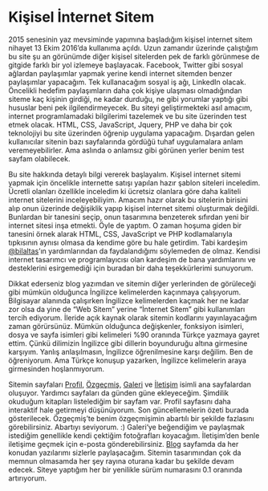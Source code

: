 # Kişisel İnternet Sitem

  2015 senesinin yaz mevsiminde yapımına başladığım kişisel internet sitem nihayet 13 Ekim 2016’da kullanıma açıldı. Uzun zamandır üzerinde çalıştığım bu site şu an görünümde diğer kişisel sitelerden pek de farklı görünmese de gitgide farklı bir yol izlemeye başlayacak. Facebook, Twitter gibi sosyal ağlardan paylaşımlar yapmak yerine kendi internet sitemden benzer paylaşımlar yapacağım. Tek kullanacağım sosyal iş ağı, LinkedIn olacak. Öncelikli hedefim paylaşımların daha çok kişiye ulaşması olmadığından siteme kaç kişinin girdiği, ne kadar durduğu, ne gibi yorumlar yaptığı gibi hususlar beni pek ilgilendirmeyecek. Bu siteyi geliştirmekteki asıl amacım, internet programlamadaki bilgilerimi tazelemek ve bu site üzerinden test etmek olacak. HTML, CSS, JavaScript, Jquery, PHP ve daha bir çok teknolojiyi bu site üzerinden öğrenip uygulama yapacağım. Dışardan gelen kullanıcılar sitenin bazı sayfalarında gördüğü tuhaf uygulamalara anlam veremeyebilirler. Ama aslında o anlamsız gibi görünen yerler benim test sayfam olabilecek.

  Bu site hakkında detaylı bilgi vererek başlayalım. Kişisel internet sitemi yapmak için öncelikle internette satışı yapılan hazır şablon siteleri inceledim. Ücretli olanları özellikle inceledim ki ücretsiz olanlara göre daha kaliteli internet sitelerini inceleyebiliyim. Amacım hazır olarak bu sitelerin birisini alıp onun üzerinde değişiklik yapıp kişisel internet sitemi oluşturmak değildi. Bunlardan bir tanesini seçip, onun tasarımına benzeterek sıfırdan yeni bir internet sitesi inşa etmekti. Öyle de yaptım. O zaman hoşuma giden bir tanesini örnek alarak HTML, CSS, JavaScript ve PHP kodlamalarıyla tıpkısının aynısı olmasa da kendime göre bu hale getirdim. Tabi kardeşim [@bilaltas](https://github.com/bilaltas)’ın yardımlarından da faydalandığımı söylemeden de olmaz. Kendisi internet tasarımcı ve programlayıcısı olan kardeşim de bana yardımlarını ve desteklerini esirgemediği için buradan bir daha teşekkürlerimi sunuyorum.
  
  Dikkat ederseniz blog yazımdan ve sitemin diğer yerlerinden de görüleceği gibi mümkün olduğunca İngilizce kelimelerden kaçınmaya çalışıyorum. Bilgisayar alanında çalışırken İngilizce kelimelerden kaçmak her ne kadar zor olsa da yine de “Web Sitem” yerine “İnternet Sitem” gibi kullanımları tercih ediyorum. İleride açık kaynak olarak sitemin kodlarını yayınlayacağım zaman görürsünüz. Mümkün olduğunca değişkenler, fonksiyon isimleri, dosya ve sayfa isimleri gibi kelimeleri %90 oranında Türkçe yazmaya gayret ettim. Çünkü dilimizin İngilizce gibi dillerin boyunduruğu altına girmesine karşıyım. Yanlış anlaşılmasın, İngilizce öğrenilmesine karşı değilim. Ben de öğreniyorum. Ama Türkçe konuşup yazarken, İngilizce kelimelerin araya girmesinden hoşlanmıyorum.
  
  Sitemin sayfaları [Profil](http://www.cuneyt-tas.com/), [Özgeçmiş](http://www.cuneyt-tas.com/ozgecmis.php), [Galeri](http://www.cuneyt-tas.com/galeri.php) ve [İletişim](http://www.cuneyt-tas.com/iletisim.php) isimli ana sayfalardan oluşuyor. Yardımcı sayfaları da günden güne ekleyeceğim. Şimdilik okuduğum kitapları listelediğim bir sayfam var. Profil sayfasını daha interaktif hale getirmeyi düşünüyorum. Son güncellemelerin özeti burada gösterilecek. Özgeçmiş’te benim özgeçmişimin abartılı bir şekilde fazlasını görebilirsiniz. Abartıyı seviyorum. :) Galeri‘ye beğendiğim ve paylaşmak istediğim genellikle kendi çektiğim fotoğrafları koyacağım. İletişim’den benle iletişime geçmek için e-posta gönderebilirsiniz. [Blog](http://www.cuneyt-tas.com/blog.php) sayfamda da her konudan yazılarımı sizlerle paylaşacağım. Sitemin tasarımından çok da memnun olmasamda her şey rayına oturana kadar bu şekilde devam edecek. Siteye yaptığım her bir yenilikle sürüm numarasını 0.1 oranında artırıyorum.
